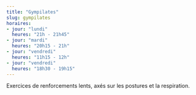 ```yaml
---
title: "Gympilates"
slug: gympilates
horaires:
- jour: "lundi"
  heures: "21h - 21h45"
- jour: "mardi"
  heures: "20h15 - 21h"
- jour: "vendredi"
  heures: "11h15 - 12h"
- jour: "vendredi"
  heures: "18h30 - 19h15"
---
```

Exercices de renforcements lents, axés sur les postures et la respiration.
